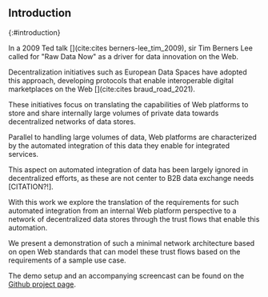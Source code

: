 ## Introduction
{:#introduction}

<!-- A move for making data available -->
In a 2009 Ted talk [](cite:cites berners-lee_tim_2009), sir Tim Berners Lee called
for "Raw Data Now" as a driver for data innovation on the Web.
<!-- Data sharing initiatives -->
Decentralization initiatives such as European Data Spaces
have adopted this approach, developing protocols
that enable interoperable digital marketplaces
on the Web [](cite:cites braud_road_2021). 
<!-- These initiatives mimic the big data incentives through storage and sharing -->
These initiatives focus on translating the
capabilities of Web platforms to store and 
share internally large volumes of private data 
towards decentralized networks of data stores.
<!-- But platforms rely on integration! -->
Parallel to handling large volumes of data, 
Web platforms are characterized by the
automated integration of this data they
enable for integrated services.
<!-- And this is largely ignored in decentralization efforts -->
This aspect on automated integration
of data has been largely ignored
in decentralized efforts, 
as these are not center to 
B2B data exchange needs [CITATION?!].
<!-- This work explores the required translation for such integration -->
With this work we explore the translation
of the requirements for such automated 
integration from an internal Web platform
perspective to a network of decentralized
data stores through the trust flows that
enable this automation.
<!-- Through a minimal demonstrator for such a network -->
We present a demonstration of such
a minimal network architecture
based on open Web standards that can
model these trust flows based on the
requirements of a sample use case.
<!-- References -->
The demo setup and an accompanying 
screencast can be found on the
[Github project page](https://github.com/SolidLabResearch/trust-exchange-demo).


